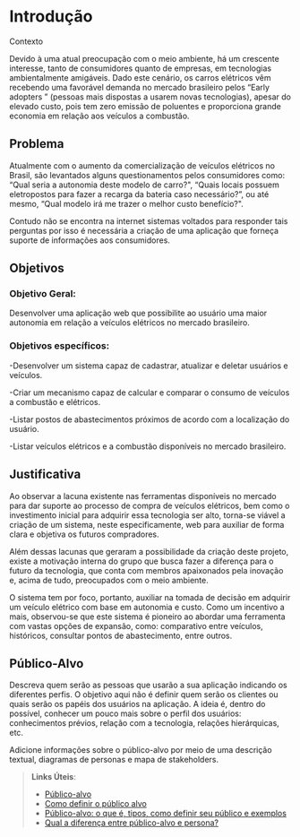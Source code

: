 # Introdução

Contexto 

Devido à uma atual preocupação com o meio ambiente, há um crescente interesse, tanto de consumidores quanto de empresas, em tecnologias ambientalmente amigáveis. Dado este cenário, os carros elétricos vêm recebendo uma favorável demanda no mercado brasileiro pelos “Early adopters ” (pessoas mais dispostas a usarem novas tecnologias), apesar do elevado custo, pois tem zero emissão de poluentes e proporciona grande economia em relação aos veículos a combustão. 

## Problema
Atualmente com o aumento da comercialização de veículos elétricos no Brasil, são levantados alguns questionamentos pelos consumidores como: “Qual seria a autonomia deste modelo de carro?", “Quais locais possuem eletropostos para fazer a recarga da bateria caso necessário?”, ou até mesmo, “Qual modelo irá me trazer o melhor custo benefício?".  

Contudo não se encontra na internet sistemas voltados para responder tais perguntas por isso é necessária a criação de uma aplicação que forneça suporte de informações aos consumidores. 

## Objetivos

### Objetivo Geral:

 Desenvolver uma aplicação web que possibilite ao usuário uma maior autonomia em relação a veículos elétricos no mercado brasileiro.


### Objetivos específicos:

-Desenvolver um sistema capaz de cadastrar, atualizar e deletar usuários  e veículos.

-Criar um mecanismo capaz de calcular e comparar o consumo de veículos a combustão e elétricos.

-Listar postos de abastecimentos próximos de acordo com a localização do usuário.

-Listar veículos elétricos e a combustão disponíveis no mercado brasileiro.

## Justificativa

Ao observar a lacuna existente nas ferramentas disponíveis no mercado para dar suporte ao processo de compra de veículos elétricos, bem como o investimento inicial para adquirir essa tecnologia ser alto, torna-se viável a criação de um sistema, neste especificamente, web para auxiliar de forma clara e objetiva os futuros compradores.

Além dessas lacunas que geraram a possibilidade da criação deste projeto, existe a motivação interna do grupo que busca fazer a diferença para o futuro da tecnologia, que conta com membros apaixonados pela inovação e, acima de tudo, preocupados com o meio ambiente.

O sistema tem por foco, portanto, auxiliar na tomada de decisão em adquirir um veículo elétrico com base em autonomia e custo. Como um incentivo a mais, observou-se que este sistema é pioneiro ao abordar uma ferramenta com vastas opções de expansão, como: comparativo entre veículos, históricos, consultar pontos de abastecimento, entre outros.

## Público-Alvo

Descreva quem serão as pessoas que usarão a sua aplicação indicando os diferentes perfis. O objetivo aqui não é definir quem serão os clientes ou quais serão os papéis dos usuários na aplicação. A ideia é, dentro do possível, conhecer um pouco mais sobre o perfil dos usuários: conhecimentos prévios, relação com a tecnologia, relações
hierárquicas, etc.

Adicione informações sobre o público-alvo por meio de uma descrição textual, diagramas de personas e mapa de stakeholders.

> **Links Úteis**:
> - [Público-alvo](https://blog.hotmart.com/pt-br/publico-alvo/)
> - [Como definir o público alvo](https://exame.com/pme/5-dicas-essenciais-para-definir-o-publico-alvo-do-seu-negocio/)
> - [Público-alvo: o que é, tipos, como definir seu público e exemplos](https://klickpages.com.br/blog/publico-alvo-o-que-e/)
> - [Qual a diferença entre público-alvo e persona?](https://rockcontent.com/blog/diferenca-publico-alvo-e-persona/)
